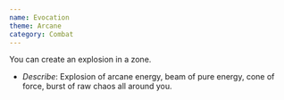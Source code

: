 ```yaml
---
name: Evocation
theme: Arcane
category: Combat
---
```


You can create an explosion in a zone.

* *Describe*: Explosion of arcane energy, beam of pure energy, cone of force, burst of raw chaos all around you.